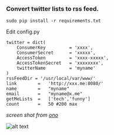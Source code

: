 ### Convert twitter lists to rss feed.

```
sudo pip install -r requirements.txt
```

Edit config.py
```
twitter = dict(
    ConsumerKey         = 'xxxx',
    ConsumerSecret      = 'xxxxx',
    AccessToken         = 'xxxx-xxxxx',
    AccessTokenSecret   = 'xxxxxxxx',
    twitterName         = 'myname'
)
rssFeedDir = '/usr/local/var/www/'
link        =   'http://xxx.me:8080/'
name        =   "myname"
email       =   "myname@x.me"
getMeLists  =   ['tech','funny']
count       =   50 #200 max

```

*screen shot from [ono](https://github.com/d-ban/ono)*

![alt text](https://image.ibb.co/giZq8w/img.jpg)
